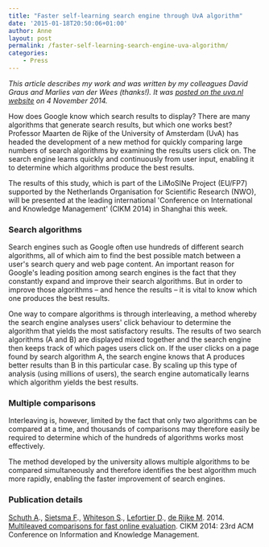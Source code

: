 ```yaml
---
title: "Faster self-learning search engine through UvA algorithm"
date: '2015-01-18T20:50:06+01:00'
author: Anne
layout: post
permalink: /faster-self-learning-search-engine-uva-algorithm/
categories:
    - Press
---
```


*This article describes my work and was written by my colleagues David Graus and Marlies van der Wees (thanks!). It
was [posted on the uva.nl website](http://www.uva.nl/en/about-the-uva/organisation/faculties/content/faculteit-der-natuurwetenschappen-wiskunde-en-informatica/shared-content/news/2014/11/faster-self-learning-search-engine.html)
on 4 November 2014.*

How does Google know which search results to display? There are many algorithms that generate search results, but which
one works best? Professor Maarten de Rijke of the University of Amsterdam (UvA) has headed the development of a new
method for quickly comparing large numbers of search algorithms by examining the results users click on. The search
engine learns quickly and continuously from user input, enabling it to determine which algorithms produce the best
results.

The results of this study, which is part of the LiMoSINe Project (EU/FP7) supported by the Netherlands Organisation for
Scientific Research (NWO), will be presented at the leading international 'Conference on International and Knowledge
Management' (CIKM 2014) in Shanghai this week.

### Search algorithms

Search engines such as Google often use hundreds of different search algorithms, all of which aim to find the best
possible match between a user's search query and web page content. An important reason for Google's leading position
among search engines is the fact that they constantly expand and improve their search algorithms. But in order to
improve those algorithms – and hence the results – it is vital to know which one produces the best results.

One way to compare algorithms is through interleaving, a method whereby the search engine analyses users' click
behaviour to determine the algorithm that yields the most satisfactory results. The results of two search algorithms (A
and B) are displayed mixed together and the search engine then keeps track of which pages users click on. If the user
clicks on a page found by search algorithm A, the search engine knows that A produces better results than B in this
particular case. By scaling up this type of analysis (using millions of users), the search engine automatically learns
which algorithm yields the best results.

### Multiple comparisons

Interleaving is, however, limited by the fact that only two algorithms can be compared at a time, and thousands of
comparisons may therefore easily be required to determine which of the hundreds of algorithms works most effectively.

The method developed by the university allows multiple algorithms to be compared simultaneously and therefore identifies
the best algorithm much more rapidly, enabling the faster improvement of search engines.

### Publication details

[Schuth A](http://ilps.science.uva.nl/publications/author/54)., [Sietsma F](http://ilps.science.uva.nl/publications/author/529)., [Whiteson S](http://ilps.science.uva.nl/publications/author/7)., [Lefortier D](http://ilps.science.uva.nl/publications/author/532)., [de Rijke M](http://ilps.science.uva.nl/publications/author/515). 2014. [Multileaved comparisons for fast online evaluation](http://ilps.science.uva.nl/biblio/multileaved-comparisons-fast-online-evaluation).
CIKM 2014: 23rd ACM Conference on Information and Knowledge Management.
